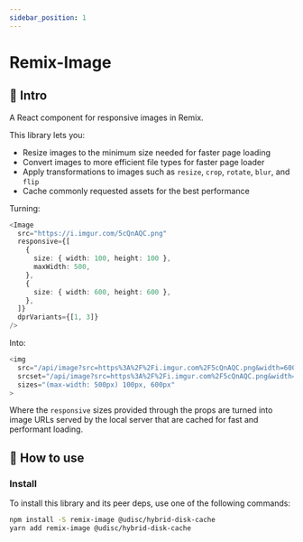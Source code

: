 ```yaml
---
sidebar_position: 1
---
```


# Remix-Image

## 👋 Intro

A React component for responsive images in Remix.

This library lets you:
* Resize images to the minimum size needed for faster page loading
* Convert images to more efficient file types for faster page loader
* Apply transformations to images such as `resize`, `crop`, `rotate`, `blur`, and `flip`
* Cache commonly requested assets for the best performance

Turning:

```typescript jsx
<Image
  src="https://i.imgur.com/5cQnAQC.png"
  responsive={[
    {
      size: { width: 100, height: 100 },
      maxWidth: 500,
    },
    {
      size: { width: 600, height: 600 },
    },
  ]}
  dprVariants={[1, 3]}
/>
```

Into:

```typescript jsx
<img
  src="/api/image?src=https%3A%2F%2Fi.imgur.com%2F5cQnAQC.png&width=600&height=600"
  srcset="/api/image?src=https%3A%2F%2Fi.imgur.com%2F5cQnAQC.png&width=100&height=100 100w, /api/image?src=https%3A%2F%2Fi.imgur.com%2F5cQnAQC.png&width=600&height=600 600w, /api/image?src=https%3A%2F%2Fi.imgur.com%2F5cQnAQC.png&width=300&height=300 300w, /api/image?src=https%3A%2F%2Fi.imgur.com%2F5cQnAQC.png&width=1800&height=1800 1800w"
  sizes="(max-width: 500px) 100px, 600px"
>
```

Where the `responsive` sizes provided through the props are turned into image URLs served by the local server that are cached for fast and performant loading.

## 🚀 How to use

### Install

To install this library and its peer deps, use one of the following commands:
```bash
npm install -S remix-image @udisc/hybrid-disk-cache
yarn add remix-image @udisc/hybrid-disk-cache
```
